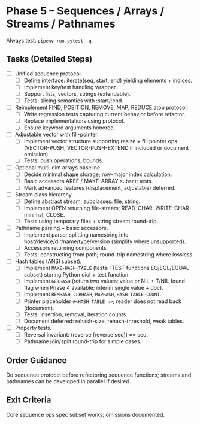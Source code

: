 # Phase 5 – Sequences / Arrays / Streams / Pathnames

Always test: `pipenv run pytest -q`.

## Tasks (Detailed Steps)

- [ ] Unified sequence protocol.
	- [ ] Define interface: iterate(seq, start, end) yielding elements + indices.
	- [ ] Implement key/test handling wrapper.
	- [ ] Support lists, vectors, strings (extendable).
	- [ ] Tests: slicing semantics with :start/:end.

- [ ] Reimplement FIND, POSITION, REMOVE, MAP, REDUCE atop protocol.
	- [ ] Write regression tests capturing current behavior before refactor.
	- [ ] Replace implementations using protocol.
	- [ ] Ensure keyword arguments honored.

- [ ] Adjustable vector with fill-pointer.
	- [ ] Implement vector structure supporting resize + fill pointer ops (VECTOR-PUSH, VECTOR-PUSH-EXTEND if included or document omission).
	- [ ] Tests: push operations, bounds.

- [ ] Optional multi-dim arrays baseline.
	- [ ] Decide minimal shape storage; row-major index calculation.
	- [ ] Basic accessors AREF / MAKE-ARRAY subset; tests.
	- [ ] Mark advanced features (displacement, adjustable) deferred.

- [ ] Stream class hierarchy.
	- [ ] Define abstract stream; subclasses: file, string.
	- [ ] Implement OPEN returning file-stream; READ-CHAR, WRITE-CHAR minimal; CLOSE.
	- [ ] Tests using temporary files + string stream round-trip.

- [ ] Pathname parsing + basic accessors.
	- [ ] Implement parser splitting namestring into host/device/dir/name/type/version (simplify where unsupported).
	- [ ] Accessors returning components.
	- [ ] Tests: constructing from path; round-trip namestring where lossless.

- [ ] Hash tables (ANSI subset).
	- [ ] Implement `MAKE-HASH-TABLE` (tests: :TEST functions EQ/EQL/EQUAL subset) storing Python dict + test function.
	- [ ] Implement `GETHASH` (return two values: value or NIL + T/NIL found flag when Phase 4 available; interim single value + doc).
	- [ ] Implement `REMHASH`, `CLRHASH`, `MAPHASH`, `HASH-TABLE-COUNT`.
	- [ ] Printer placeholder `#<HASH-TABLE n>`; reader does not read back (document).
	- [ ] Tests: insertion, removal, iteration counts.
	- [ ] Document deferred: rehash-size, rehash-threshold, weak tables.

- [ ] Property tests.
	- [ ] Reversal invariant: (reverse (reverse seq)) == seq.
	- [ ] Pathname join/split round-trip for simple cases.

## Order Guidance
Do sequence protocol before refactoring sequence functions; streams and pathnames can be developed in parallel if desired.

## Exit Criteria
Core sequence ops spec subset works; omissions documented.
